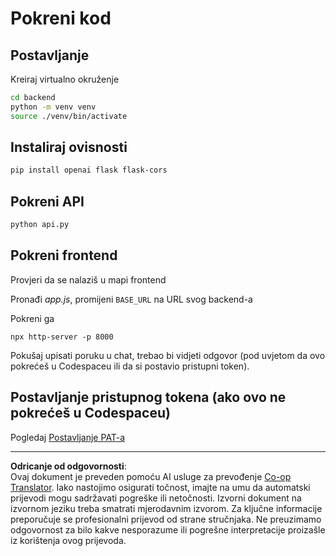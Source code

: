 <!--
CO_OP_TRANSLATOR_METADATA:
{
  "original_hash": "a7b7f54b13f9e6683a844d173ffdd766",
  "translation_date": "2025-08-29T13:05:18+00:00",
  "source_file": "9-chat-project/solution/README.md",
  "language_code": "hr"
}
-->
# Pokreni kod

## Postavljanje

Kreiraj virtualno okruženje

```sh
cd backend
python -m venv venv
source ./venv/bin/activate
```

## Instaliraj ovisnosti

```sh
pip install openai flask flask-cors 
```

## Pokreni API

```sh
python api.py
```

## Pokreni frontend

Provjeri da se nalaziš u mapi frontend

Pronađi *app.js*, promijeni `BASE_URL` na URL svog backend-a

Pokreni ga

```
npx http-server -p 8000
```

Pokušaj upisati poruku u chat, trebao bi vidjeti odgovor (pod uvjetom da ovo pokrećeš u Codespaceu ili da si postavio pristupni token).

## Postavljanje pristupnog tokena (ako ovo ne pokrećeš u Codespaceu)

Pogledaj [Postavljanje PAT-a](https://docs.github.com/en/authentication/keeping-your-account-and-data-secure/managing-your-personal-access-tokens)

---

**Odricanje od odgovornosti**:  
Ovaj dokument je preveden pomoću AI usluge za prevođenje [Co-op Translator](https://github.com/Azure/co-op-translator). Iako nastojimo osigurati točnost, imajte na umu da automatski prijevodi mogu sadržavati pogreške ili netočnosti. Izvorni dokument na izvornom jeziku treba smatrati mjerodavnim izvorom. Za ključne informacije preporučuje se profesionalni prijevod od strane stručnjaka. Ne preuzimamo odgovornost za bilo kakve nesporazume ili pogrešne interpretacije proizašle iz korištenja ovog prijevoda.